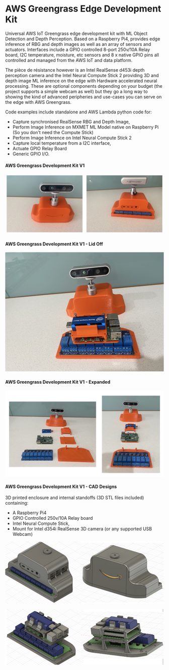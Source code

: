 # AWS Greengrass Edge Development Kit

Universal AWS IoT Greengrass edge development kit with ML Object Detection and Depth Perception. Based on a Raspberry Pi4, provides edge inference of RBG and depth images as well as an array of sensors and actuators. Interfaces include a GPIO controlled 8-port 250v/10A Relay board, I2C temperature, moisture, etc sensors and 8 x native GPIO pins all controlled and managed from the AWS IoT and data platform. 

The pièce de résistance however is an Intel RealSense d453i depth perception camera and the Intel Neural Compute Stick 2 providing 3D and depth image ML inference on the edge with Hardware accelerated neural processing. These are optional components depending on your budget (the project supports a simple webcam as well) but they go a long way to showing the kind of advanced peripheries and use-cases you can serve on the edge with AWS Greengrass. 

Code examples include standalone and AWS Lambda python code for:
* Capture synchronised RealSense RBG and Depth Image,
* Perform Image Inference on MXMET ML Model native on Raspberry Pi (So you don't need the Compute Stick)
* Perform Image Inference on Intel Neural Compute Stick 2
* Capture local temperature from a I2C interface,
* Actuate GPIO Relay Board
* Generic GPIO I/O.

#### AWS Greengrass Development Kit V1
![AWS Greengrass Development Kit V1](pics/v1/dev-kit-front-back.png)

#### AWS Greengrass Development Kit V1 - Lid Off
![AWS Greengrass Development Kit V1 - Lid Off](pics/v1/dev-kit-lid-off.png)

#### AWS Greengrass Development Kit V1 - Expanded
![AWS Greengrass Development Kit V1 - Expanded](pics/v1/dev-kit-expanded.png)

#### AWS Greengrass Development Kit V1 - CAD Designs

3D printed enclosure and internal standoffs (3D STL files included) containing:
* A Raspberry Pi4
* GPIO Controlled 250v/10A Relay board
* Intel Neural Compute Stick,
* Mount for Intel d354i RealSense 3D camera (or any supported USB Webcam)

![AWS Greengrass Development Kit V1 - CAD Front - Back](pics/v1/dev-kit-cad-front-back.png)

![AWS Greengrass Development Kit V1 - CAD Lid Off](pics/v1/dev-kit-cad-lid-off.png)


